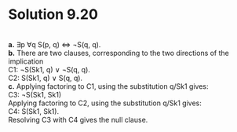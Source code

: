 # Solution 9.20
<br>**a.** ∃p ∀q S(p, q) ⇔ ¬S(q, q).<br>
**b.** There are two clauses, corresponding to the two directions of the implication<br>
C1: ¬S(Sk1, q) ∨ ¬S(q, q).<br>C2: S(Sk1, q) ∨ S(q, q).<br>
**c.** Applying factoring to C1, using the substitution q/Sk1 gives:
<br>C3: ¬S(Sk1, Sk1)
<br>
Applying factoring to C2, using the substitution q/Sk1 gives:
<br>C4: S(Sk1, Sk1).<br>Resolving C3 with C4 gives the null clause.
